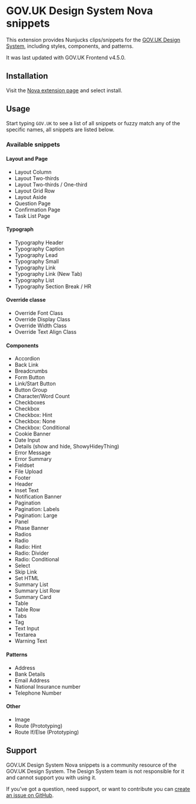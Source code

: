 
# GOV.UK Design System Nova snippets

This extension provides Nunjucks clips/snippets for the [GOV.UK Design System](https://design-system.service.gov.uk/), including styles, components, and patterns.

It was last updated with GOV.‌UK Frontend v4.5.0.

## Installation

Visit the [Nova extension page](https://extensions.panic.com/extensions/ca/ca.GOVUKDesignSystemSnippets/) and select install.

## Usage

Start typing `GOV.UK` to see a list of all snippets or fuzzy match any of the specific names, all snippets are listed below.

### Available snippets

#### Layout and Page
* Layout Column
* Layout Two-thirds
* Layout Two-thirds / One-third
* Layout Grid Row
* Layout Aside
* Question Page
* Confirmation Page
* Task List Page

#### Typograph
* Typography Header
* Typography Caption
* Typography Lead
* Typography Small
* Typography Link
* Typography Link (New Tab)
* Typography List
* Typography Section Break / HR

#### Override classe
* Override Font Class
* Override Display Class
* Override Width Class
* Override Text Align Class

#### Components
* Accordion
* Back Link
* Breadcrumbs
* Form Button
* Link/Start Button
* Button Group
* Character/Word Count
* Checkboxes
* Checkbox
* Checkbox: Hint
* Checkbox: None
* Checkbox: Conditional
* Cookie Banner
* Date Input
* Details (show and hide, ShowyHideyThing)
* Error Message
* Error Summary
* Fieldset
* File Upload
* Footer
* Header
* Inset Text
* Notification Banner
* Pagination
* Pagination: Labels
* Pagination: Large
* Panel
* Phase Banner
* Radios
* Radio
* Radio: Hint
* Radio: Divider
* Radio: Conditional
* Select
* Skip Link
* Set HTML
* Summary List
* Summary List Row
* Summary Card
* Table
* Table Row
* Tabs
* Tag
* Text Input
* Textarea
* Warning Text

#### Patterns
* Address
* Bank Details
* Email Address
* National Insurance number
* Telephone Number

#### Other
* Image
* Route (Prototyping)
* Route If/Else (Prototyping)

## Support
GOV.UK Design System Nova snippets is a community resource of the GOV.UK Design System. The Design System team is not responsible for it and cannot support you with using it.

If you’ve got a question, need support, or want to contribute you can [create an issue on GitHub](https://github.com/chrisadesign/GOV.UK-Design-System-Nova-snippets/issues).